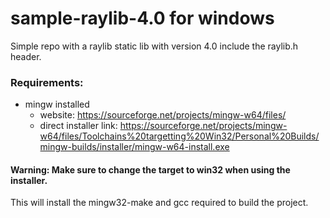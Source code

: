 # sample-raylib-4.0 for windows

Simple repo with a raylib static lib with version 4.0 include the raylib.h header.

### Requirements:

* mingw installed
  * website: https://sourceforge.net/projects/mingw-w64/files/
  * direct installer link: https://sourceforge.net/projects/mingw-w64/files/Toolchains%20targetting%20Win32/Personal%20Builds/mingw-builds/installer/mingw-w64-install.exe

#### Warning: Make sure to change the target to **win32** when using the installer.

This will install the mingw32-make and gcc required to build the project.
